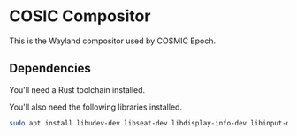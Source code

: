 # COSIC Compositor

This is the Wayland compositor used by COSMIC Epoch.

## Dependencies

You'll need a Rust toolchain installed.

You'll also need the following libraries installed.

```sh
sudo apt install libudev-dev libseat-dev libdisplay-info-dev libinput-dev libgbm-dev
```
